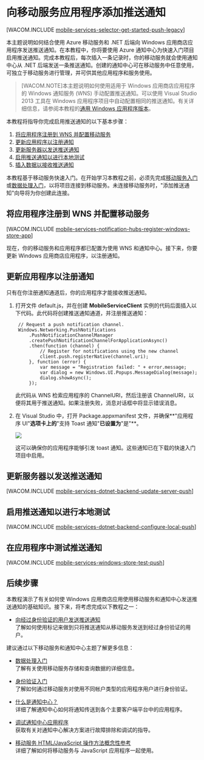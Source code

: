 <properties pageTitle="推送通知入门 (Windows 应用商店) | 移动开发人员中心" metaKeywords="" description="了解如何使用 Azure .Net 运行时移动服务和通知中心将推送通知发送到 Windows 应用商店 JavaScript 应用程序。" metaCanonical="" services="mobile" documentationCenter="Mobile" title="Get started with push notifications in Mobile Services" authors="wesmc" solutions="" manager="" editor="" />
<tags ms.service="mobile"
    ms.date=""
    wacn.date=""
    />


# 向移动服务应用程序添加推送通知

[WACOM.INCLUDE [mobile-services-selector-get-started-push-legacy](../includes/mobile-services-selector-get-started-push-legacy.md)]

本主题说明如何结合使用 Azure 移动服务和 .NET 后端向 Windows 应用商店应用程序发送推送通知。在本教程中，你将要使用 Azure 通知中心为快速入门项目启用推送通知。完成本教程后，每次插入一条记录时，你的移动服务就会使用通知中心从 .NET 后端发送一条推送通知。创建的通知中心可在移动服务中任意使用，可独立于移动服务进行管理，并可供其他应用程序和服务使用。

>[WACOM.NOTE]本主题说明如何使用适用于 Windows 应用商店应用程序的 Windows 通知服务 (WNS) 手动配置推送通知。可以使用 Visual Studio 2013 工具在 Windows 应用程序项目中自动配置相同的推送通知。有关详细信息，请参阅本教程的[通用 Windows 应用程序版本](/zh-cn/documentation/articles/mobile-services-dotnet-backend-windows-universal-javascript-get-started-push)。

本教程将指导你完成启用推送通知的以下基本步骤：

1. [将应用程序注册到 WNS 并配置移动服务](#register)
2. [更新应用程序以注册通知](#update-app)
3. [更新服务器以发送推送通知](#update-server)
4. [启用推送通知以进行本地测试](#local-testing)
5. [插入数据以接收推送通知](#test)

本教程基于移动服务快速入门。在开始学习本教程之前，必须先完成[移动服务入门]或[数据处理入门]，以将项目连接到移动服务。未连接移动服务时，"添加推送通知"向导将为你创建此连接。 

## <a id="register"></a>将应用程序注册到 WNS 并配置移动服务

[WACOM.INCLUDE [mobile-services-notification-hubs-register-windows-store-app](../includes/mobile-services-notification-hubs-register-windows-store-app.md)]

现在，你的移动服务和应用程序都已配置为使用 WNS 和通知中心。接下来，你要更新 Windows 应用商店应用程序，以注册通知。

## <a id="update-app"></a>更新应用程序以注册通知

只有在你注册通知通道后，你的应用程序才能接收推送通知。

1. 打开文件 default.js，并在创建 **MobileServiceClient** 实例的代码后面插入以下代码。此代码将创建推送通知通道，并注册推送通知：

        // Request a push notification channel.
        Windows.Networking.PushNotifications
            .PushNotificationChannelManager
            .createPushNotificationChannelForApplicationAsync()
            .then(function (channel) {
                // Register for notifications using the new channel
                client.push.registerNative(channel.uri);
            }, function (error) {
                var message = "Registration failed: " + error.message;
                var dialog = new Windows.UI.Popups.MessageDialog(message);
                dialog.showAsync();
            });

    此代码从 WNS 检索应用程序的 ChannelURI，然后注册该 ChannelURI，以便将其用于推送通知。如果注册失败，消息对话框中将显示错误消息。

2. 在 Visual Studio 中，打开 Package.appxmanifest 文件，并确保**"应用程序 UI"**选项卡上的**"支持 Toast 通知"**已设置为**"是"**。

   	![][1]

   	这可以确保你的应用程序能够引发 toast 通知。这些通知已在下载的快速入门项目中启用。

## <a id="update-server"></a>更新服务器以发送推送通知


[WACOM.INCLUDE [mobile-services-dotnet-backend-update-server-push](../includes/mobile-services-dotnet-backend-update-server-push.md)]

## <a id="local-testing"></a>启用推送通知以进行本地测试

[WACOM.INCLUDE [mobile-services-dotnet-backend-configure-local-push](../includes/mobile-services-dotnet-backend-configure-local-push.md)]

## <a id="test"></a>在应用程序中测试推送通知

[WACOM.INCLUDE [mobile-services-windows-store-test-push](../includes/mobile-services-windows-store-test-push.md)]

## <a name="next-steps"> </a>后续步骤

本教程演示了有关如何使 Windows 应用商店应用使用移动服务和通知中心发送推送通知的基础知识。接下来，将考虑完成以下教程之一：

+ [向经过身份验证的用户发送推送通知]
	<br/>了解如何使用标记来做到只将推送通知从移动服务发送到经过身份验证的用户。

建议通过以下移动服务和通知中心主题了解更多信息：

* [数据处理入门]
  <br/>了解有关使用移动服务存储和查询数据的详细信息。

* [身份验证入门]
  <br/>了解如何通过移动服务对使用不同帐户类型的应用程序用户进行身份验证。

* [什么是通知中心？]
  <br/>详细了解通知中心如何将通知传送到各个主要客户端平台中的应用程序。

* [调试通知中心应用程序](http://go.microsoft.com/fwlink/p/?linkid=386630)
  </br>获取有关对通知中心解决方案进行故障排除和调试的指导。 

* [移动服务 HTML/JavaScript 操作方法概念性参考]
  <br/>详细了解如何将移动服务与 JavaScript 应用程序一起使用。

<!-- Anchors. -->

<!-- Images. -->

[1]: ./media/mobile-services-dotnet-backend-windows-store-javascript-get-started-push/enable-toast.png
[2]: ./media/mobile-services-dotnet-backend-windows-store-javascript-get-started-push/mobile-quickstart-push1.png
[3]: ./media/mobile-services-dotnet-backend-windows-store-javascript-get-started-push/mobile-quickstart-push2.png


<!-- URLs. -->
["提交应用"页]: http://go.microsoft.com/fwlink/p/?LinkID=266582
[我的应用程序]: http://go.microsoft.com/fwlink/p/?LinkId=262039
[Live SDK for Windows]: http://go.microsoft.com/fwlink/p/?LinkId=262253
[移动服务入门]: /zh-cn/documentation/articles/mobile-services-windows-store-get-started
[数据处理入门]: /zh-cn/documentation/articles/mobile-services-dotnet-backend-windows-store-javascript-get-started-data
[身份验证入门]: /zh-cn/documentation/articles/mobile-services-dotnet-backend-windows-store-javascript-get-started-users

[向经过身份验证的用户发送推送通知]: /zh-cn/documentation/articles/mobile-services-dotnet-backend-windows-store-javascript-push-notifications-app-users/

[什么是通知中心？]: /zh-cn/documentation/articles/notification-hubs-overview/

[移动服务 HTML/JavaScript 操作方法概念性参考]: /zh-cn/documentation/articles/mobile-services-html-how-to-use-client-library
